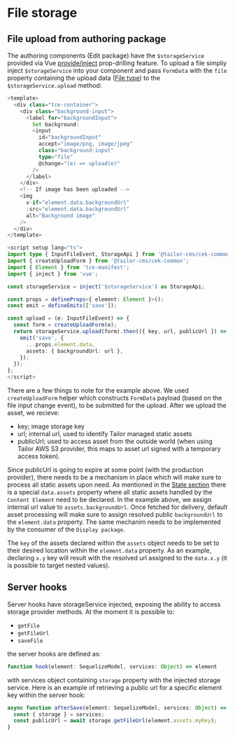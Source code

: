 # File storage

## File upload from authoring package

The authoring components (Edit package) have the `$storageService` provided via
Vue [provide/inject](https://v2.vuejs.org/v2/api/#provide-inject) prop-drilling
feature. To upload a file simpliy inject `$storageService` into your component
and pass `FormData` with the `file` property containing the upload data
([File type](https://developer.mozilla.org/en-US/docs/Web/API/File]))
to the
`$storageService.upload` method:

```ts
<template>
  <div class="tce-container">
    <div class="background-input">
      <label for="backgroundInput">
        Set background:
        <input
          id="backgroundInput"
          accept="image/png, image/jpeg"
          class="background-input"
          type="file"
          @change="(e) => upload(e)"
        />
      </label>
    </div>
    <!-- If image has been uploaded -->
    <img
      v-if="element.data.backgroundUrl"
      :src="element.data.backgroundUrl"
      alt="Background image"
    />
  </div>
</template>

<script setup lang="ts">
import type { InputFileEvent, StorageApi } from '@tailor-cms/cek-common';
import { createUploadForm } from '@tailor-cms/cek-common';
import { Element } from 'tce-manifest';
import { inject } from 'vue';

const storageService = inject('$storageService') as StorageApi;

const props = defineProps<{ element: Element }>();
const emit = defineEmits(['save']);

const upload = (e: InputFileEvent) => {
  const form = createUploadForm(e);
  return storageService.upload(form).then(({ key, url, publicUrl }) => {
    emit('save', {
      ...props.element.data,
      assets: { backgroundUrl: url },
    });
  });
};
</script>
```

There are a few things to note for the example above. We used `createUploadForm`
helper which constructs `FormData` payload (based on the file input change
event), to be submitted for the upload. After we upload the asset, we recieve:

- key; image storage key
- url; internal url, used to identify Tailor managed static assets
- publicUrl; used to access asset from the outside world (when using Tailor
  AWS S3 provider, this maps to asset url signed with a temporary access token).

Since publicUrl is going to expire at some point (with the production provider),
there needs to be a mechanism in place which will make sure to process all
static assets upon need. As mentioned in the
[State section](http://localhost:5173/xt/state.html#data-assets-property)
there is a special `data.assets` property where all static assets handled
by the `Content Element` need to be declared. In the example above, we assign
internal url value to `assets.backgroundUrl`. Once fetched for delivery,
default asset processing will make sure to assign resolved public
`backgroundUrl` to the `element.data` property. The same mechanim needs to be
implemented by the consumer of the `Display package`.

The `key` of the assets declared within the `assets` object needs to be set to
their desired location within the `element.data` property. As an example,
declaring `x.y` key will result with the resolved url assigned to the
`data.x.y` (it is possible to target nested values).

## Server hooks

Server hooks have storageService injected, exposing the ability to access
storage provider methods. At the moment it is possible to:

- `getFile`
- `getFileUrl`
- `saveFile`

the server hooks are defined as:

```ts
function hook(element: SequelizeModel, services: Object) => element
```

with services object containing `storage` property with the injected storage
service. Here is an example of retrieving a public url for a specific
element key within the server hook:

```ts
async function afterSave(element: SequelizeModel, services: Object) => {
  const { storage } = services;
  const publicUrl = await storage.getFileUrl(element.assets.myKey);
}
```
